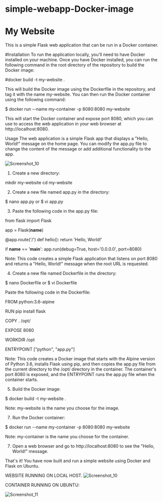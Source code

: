 # simple-webapp-Docker-image

# My Website
This is a simple Flask web application that can be run in a Docker container.

#Installation
To run the application locally, you'll need to have Docker installed on your machine. 
Once you have Docker installed, you can run the following command in the root directory of the repository to build the Docker image:

#docker build -t my-website .

This will build the Docker image using the Dockerfile in the repository, and tag it with the name my-website.
You can then run the Docker container using the following command:

$ docker run --name my-container -p 8080:8080 my-website

This will start the Docker container and expose port 8080,
which you can use to access the web application in your web browser at http://localhost:8080.

Usage
The web application is a simple Flask app that displays a "Hello, World!" message on the home page. 
You can modify the app.py file to change the content of the message or add additional functionality to the app.

![Screenshot_10](https://user-images.githubusercontent.com/99193402/220286133-e48729de-46db-43f2-aa33-df010cfa8571.png)



01. Create a new directory:


mkdir my-website
cd my-website


02. Create a new file named app.py in the directory:


$ nano app.py
or 
$ vi app.py 


03. Paste the following code in the app.py file:


from flask import Flask

app = Flask(__name__)

@app.route('/')
def hello():
    return 'Hello, World!'

if __name__ == '__main__':
    app.run(debug=True, host='0.0.0.0', port=8080)



Note: This code creates a simple Flask application that listens on port 8080 and returns a "Hello, World!" message when the root URL is requested.


04. Create a new file named Dockerfile in the directory:


$ nano Dockerfile
or 
$ vi Dockerfile

Paste the following code in the Dockerfile:

FROM python:3.6-alpine

RUN pip install flask

COPY . /opt/

EXPOSE 8080

WORKDIR /opt

ENTRYPOINT ["python", "app.py"]


Note: This code creates a Docker image that starts with the Alpine version of Python 3.6,
installs Flask using pip, and then copies the app.py file from the current directory to the /opt/ directory in the container.
The container's port 8080 is exposed, and the ENTRYPOINT runs the app.py file when the container starts.


05. Build the Docker image:


$ docker build -t my-website .

Note: my-website is the name you choose for the image.


07. Run the Docker container:


$ docker run --name my-container -p 8080:8080 my-website

Note: my-container is the name you choose for the container.

07. Open a web browser and go to http://localhost:8080 to see the "Hello, World!" message.



That's it! You have now built and run a simple website using Docker and Flask on Ubuntu.

WEBSITE RUNNING ON LOCAL HOST.
![Screenshot_10](https://user-images.githubusercontent.com/99193402/220285732-dc5fc0df-ef2d-4570-98c1-32e0197809b3.png)

CONTAINER RUNNING ON UBUNTU:

![Screenshot_11](https://user-images.githubusercontent.com/99193402/220286004-3fb416ed-b93e-4622-b08c-f24ea674ad95.png)


